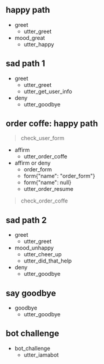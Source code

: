 ## happy path
* greet
  - utter_greet
* mood_great
  - utter_happy

## sad path 1
* greet
  - utter_greet
  - utter_get_user_info
* deny
  - utter_goodbye

## order coffe: happy path
> check_user_form
* affirm
  - utter_order_coffe
* affirm or deny
  - order_form
  - form{"name": "order_form"}
  - form{"name": null}
  - utter_order_resume
> check_order_coffe

## sad path 2
* greet
  - utter_greet
* mood_unhappy
  - utter_cheer_up
  - utter_did_that_help
* deny
  - utter_goodbye

## say goodbye
* goodbye
  - utter_goodbye

## bot challenge
* bot_challenge
  - utter_iamabot
